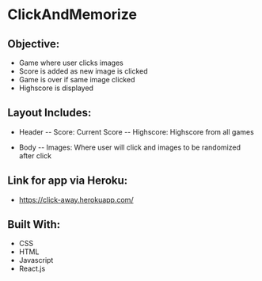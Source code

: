 # ClickAndMemorize

## Objective:
- Game where user clicks images
- Score is added as new image is clicked
- Game is over if same image clicked
- Highscore is displayed 

## Layout Includes:
- Header
-- Score: Current Score
-- Highscore: Highscore from all games

- Body
-- Images: Where user will click and images to be randomized after click

## Link for app via Heroku:
- https://click-away.herokuapp.com/

## Built With:
- CSS
- HTML
- Javascript
- React.js
